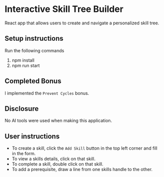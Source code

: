 # Interactive Skill Tree Builder

React app that allows users to create and navigate a personalized skill tree.

## Setup instructions

Run the following commands

1. npm install
1. npm run start

## Completed Bonus

I implemented the `Prevent Cycles` bonus.

## Disclosure

No AI tools were used when making this application.

## User instructions

- To create a skill, click the `Add Skill` button in the top left corner and fill in the form.
- To view a skills details, click on that skill.
- To complete a skill, double click on that skill.
- To add a prerequisite, draw a line from one skills handle to the other.
